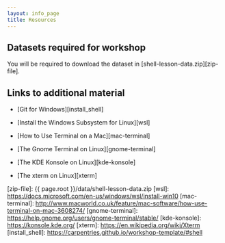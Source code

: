 ```yaml
---
layout: info_page
title: Resources
---
```


## Datasets required for workshop

You will be required to download the dataset in [shell-lesson-data.zip][zip-file].

## Links to additional material

- [Git for Windows][install_shell]

- [Install the Windows Subsystem for Linux][wsl]

- [How to Use Terminal on a Mac][mac-terminal]

- [The Gnome Terminal on Linux][gnome-terminal] 

- [The KDE Konsole on Linux][kde-konsole]

- [The xterm on Linux][xterm]

[zip-file]: {{ page.root }}/data/shell-lesson-data.zip
[wsl]: https://docs.microsoft.com/en-us/windows/wsl/install-win10
[mac-terminal]: http://www.macworld.co.uk/feature/mac-software/how-use-terminal-on-mac-3608274/
[gnome-terminal]: https://help.gnome.org/users/gnome-terminal/stable/
[kde-konsole]: https://konsole.kde.org/
[xterm]: https://en.wikipedia.org/wiki/Xterm
[install_shell]: https://carpentries.github.io/workshop-template/#shell
